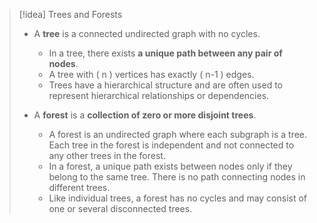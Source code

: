 > [!idea] Trees and Forests
>
> - A **tree** is a connected undirected graph with no cycles.
>   - In a tree, there exists **a unique path between any pair of nodes**.
>   - A tree with \( n \) vertices has exactly \( n-1 \) edges.
>   - Trees have a hierarchical structure and are often used to represent hierarchical relationships or dependencies.
>
> - A **forest** is a **collection of zero or more disjoint trees**.
>   - A forest is an undirected graph where each subgraph is a tree. Each tree in the forest is independent and not connected to any other trees in the forest.
>   - In a forest, a unique path exists between nodes only if they belong to the same tree. There is no path connecting nodes in different trees.
>   - Like individual trees, a forest has no cycles and may consist of one or several disconnected trees.

